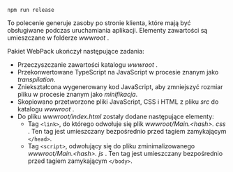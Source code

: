 ```console
npm run release
```

To polecenie generuje zasoby po stronie klienta, które mają być obsługiwane podczas uruchamiania aplikacji. Elementy zawartości są umieszczane w folderze *wwwroot* .

Pakiet WebPack ukończył następujące zadania:

* Przeczyszczanie zawartości katalogu *wwwroot* .
* Przekonwertowane TypeScript na JavaScript w procesie znanym jako *transpilation*.
* Zniekształcona wygenerowany kod JavaScript, aby zmniejszyć rozmiar pliku w procesie znanym jako *minifikacja*.
* Skopiowano przetworzone pliki JavaScript, CSS i HTML z pliku *src* do katalogu *wwwroot* .
* Do pliku *wwwroot/index.html* zostały dodane następujące elementy:
  * Tag `<link>`, do którego odwołuje się plik *wwwroot/Main.\<hash\>. css* . Ten tag jest umieszczany bezpośrednio przed tagiem zamykającym `</head>`.
  * Tag `<script>`, odwołujący się do pliku zminimalizowanego *wwwroot/Main.\<hash\>. js* . Ten tag jest umieszczany bezpośrednio przed tagiem zamykającym `</body>`.